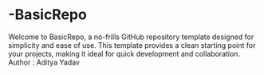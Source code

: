 # -BasicRepo
Welcome to BasicRepo, a no-frills GitHub repository template designed for simplicity and ease of use. This template provides a clean starting point for your projects, making it ideal for quick development and collaboration.
Author : Aditya Yadav
